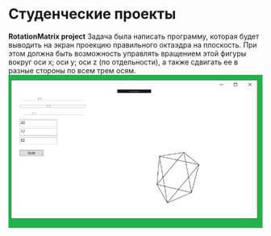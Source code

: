 # Студенческие проекты

**RotationMatrix project**
Задача была написать программу, которая будет выводить на экран проекцию правильного октаэдра на плоскость.
При этом должна быть возможность управлять вращением этой фигуры вокруг оси x; оси y; оси z
(по отдельности), а также сдвигать ее в разные стороны по всем трем осям.
![](imgforprojects/Поворот.png)
